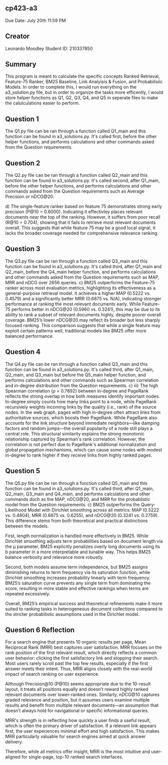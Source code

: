 ## cp423-a3
Due Date: July 20th 11:59 PM

## Creator
Leonardo Moodley
Student ID: 210337850

## Summary
This program is meant to calculate the specific concepts Ranked Retrieval, Feature-75 Ranker, BM25 Baseline, Link Analyisis & Fusion,
and Probabilisiic Models. In order to complete this, I would run everything on the a3_solution.py file, but in order to 
organize the tasks more efficently, I would store helper functions as Q1, Q2, Q3, Q4, and Q5 in seperate files to make the calulculations easier to perform.
## Question 1 
The Q1.py file can be ran through a function called Q1_main and this function can be found in a3_solutions.py. It's called first, before the other helper functions,
and performs calculations and other commands asked from the Question requirements.
## Question 2
The Q2.py file can be ran through a function called Q2_main and this function can be found in a3_solutions.py. It's called second, after Q1_main, before the other helper functions,
and performs calculations and other commands asked from the Question requirements such as Average Precision or nDCG@20.

d) The single-feature ranker based on feature 75 demonstrates strong early precision (P@10 = 0.6000). Indicating 
it effectivley places relevant documents near the top of the ranking. However, it suffers from poor recall (R@10 = 0.704),
showing that it fails to retrieve most relevant documents overall. This suggests that while feature 75 may be a good local signal, it lacks
the broader coverage needed for comprehensive relevance ranking.
## Question 3
The Q3.py file can be ran through a function called Q3_main and this function can be found in a3_solutions.py. It's called third, after Q1_main and Q2_main, before the Q4_main helper function,
and performs calculations and other commands asked from the Question requirements such as MAP, MRR and nDCG over 2656 queries.
c)
BM25 outperforms the Feature-75 ranker across most evaluation metrics, highlighting its effectiveness as a general-purpose retrieval model. It achieves a higher MAP (0.5222 vs. 0.4579) and a significantly better MRR (0.6875 vs. N/A), indicating stronger performance at ranking the most relevant documents early. While Feature-75 performs better in nDCG@20 (0.5960 vs. 0.3241), this may be due to its ability to rank a subset of relevant documents highly, despite poorer overall coverage. BM25’s lower nDCG@20 may reflect its broader but less sharply focused ranking. This comparison suggests that while a single feature may exploit certain patterns well, traditional models like BM25 offer more balanced performance.
## Question 4
The Q4.py file can be ran through a function called Q3_main and this function can be found in a3_solutions.py. It's called third, after Q1_main, Q2_main, and Q3_main but before the Q5_main helper function, and performs calculations and other commands such as Spearman correlation and in-degree distribution from the Question requirements.
c)
iii)
The high Spearman correlation (ρ = 0.7892) between in-degree and PageRank reflects the strong overlap in how both measures identify important nodes. In-degree simply counts how many links point to a node, while PageRank recursively weights incoming links by the quality (i.e., rank) of the source nodes. In the web graph, pages with high in-degree often attract links from authoritative sources, which boosts their PageRank. While PageRank also accounts for the link structure beyond immediate neighbors—like damping factors and random jumps—the overall popularity of a node still plays a central role. This structural similarity explains the strong monotonic relationship captured by Spearman's rank correlation. However, the correlation is not perfect due to PageRank's additional normalization and global propagation mechanisms, which can cause some nodes with modest in-degree to rank higher if they receive links from highly ranked pages.
## Question 5
The Q5.py file can be ran through a function called Q5_main and this function can be found in a3_solutions.py. It's called third, after Q1_main, Q2_main, Q3_main and Q4_main, and performs calculations and other commands duch as the MAP, nDCG@20, and MRR for the probablistic model from the Question requirements.
c)
BM25 outperforms the Query-Likelihood Model with Dirichlet smoothing across all metrics: MAP (0.5222 vs. 0.4804), MRR (0.6875 vs. 0.6255), and nDCG@20 (0.3241 vs. 0.2759). This difference stems from both theoretical and practical distinctions between the models.

First, length normalization is handled more effectively in BM25. While Dirichlet smoothing adjusts term probabilities based on document length via the µ parameter, BM25 explicitly penalizes overly long documents using its b parameter in a more interpretable and tunable way. This helps BM25 balance verbosity and relevance more robustly.

Second, both models assume term independence, but BM25 assigns diminishing returns to term frequency via its saturation function, while Dirichlet smoothing increases probability linearly with term frequency. BM25’s saturation curve prevents any single term from dominating the score, resulting in more stable and effective rankings when terms are repeated excessively.

Overall, BM25’s empirical success and theoretical refinements make it more suited to ranking tasks in heterogeneous document collections compared to the stricter probabilistic assumptions used in the Dirichlet model.

## Question 6 Reflection
For a search engine that presents 10 organic results per page, Mean Reciprocal Rank (MRR) best captures user satisfaction. MRR focuses on the rank position of the first relevant result, which directly reflects a common user behavior: clicking the first satisfactory link and stopping their search. Most users rarely scroll past the top few results, especially if the first answer meets their intent. Thus, MRR aligns closely with the real-world impact of search ranking on user experience.

Although Precision@10 (P@10) seems appropriate due to the 10-result layout, it treats all positions equally and doesn’t reward highly ranked relevant documents over lower-ranked ones. Similarly, nDCG@10 captures graded relevance and position, but it assumes users examine multiple results and benefit from multiple relevant documents—an assumption that doesn’t always hold for navigational or specific informational queries.

MRR's strength is in reflecting how quickly a user finds a useful result, which is often the primary driver of satisfaction. If a relevant link appears first, the user experiences minimal effort and high satisfaction. This makes MRR particularly valuable for search engines aimed at quick answer delivery.

Therefore, while all metrics offer insight, MRR is the most intuitive and user-aligned for single-page, top-10 ranked search interfaces.

